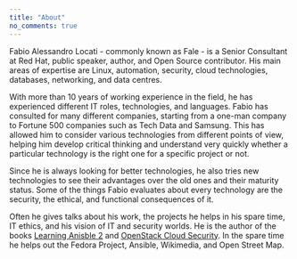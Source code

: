 ```yaml
---
title: "About"
no_comments: true
---
```

Fabio Alessandro Locati - commonly known as Fale - is a Senior Consultant at Red Hat, public speaker, author, and Open Source contributor.
His main areas of expertise are Linux, automation, security, cloud technologies, databases, networking, and data centres.

With more than 10 years of working experience in the field, he has experienced different IT roles, technologies, and languages.
Fabio has consulted for many different companies, starting from a one-man company to Fortune 500 companies such as Tech Data and Samsung.
This has allowed him to consider various technologies from different points of view, helping him develop critical thinking and understand very quickly whether a particular technology is the right one for a specific project or not.

Since he is always looking for better technologies, he also tries new technologies to see their advantages over the old ones and their maturity status.
Some of the things Fabio evaluates about every technology are the security, the ethical, and functional consequences of it.

Often he gives talks about his work, the projects he helps in his spare time, IT ethics, and his vision of IT and security worlds.
He is the author of the books [Learning Anisble 2](/publication/learning_ansible_2/) and [OpenStack Cloud Security](/publication/openstack_cloud_security/).
In the spare time he helps out the Fedora Project, Ansible, Wikimedia, and Open Street Map.
